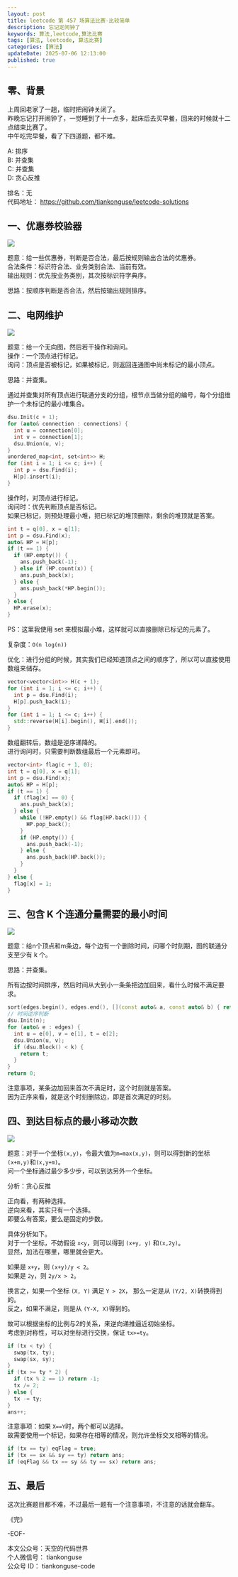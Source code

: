 ```yaml
---
layout: post
title: leetcode 第 457 场算法比赛-比较简单
description: 忘记定闹钟了  
keywords: 算法,leetcode,算法比赛
tags: [算法, leetcode, 算法比赛]
categories: [算法]
updateDate: 2025-07-06 12:13:00
published: true
---
```


## 零、背景


上周回老家了一趟，临时把闹钟关闭了。  
昨晚忘记打开闹钟了，一觉睡到了十一点多，起床后去买早餐，回来的时候就十二点结束比赛了。  
中午吃完早餐，看了下四道题，都不难。  


A: 排序    
B: 并查集  
C: 并查集    
D: 贪心反推    


排名：无  
代码地址： https://github.com/tiankonguse/leetcode-solutions  


## 一、优惠券校验器  


![](https://res2025.tiankonguse.com/images/2025/07/06/001.png)  


题意：给一些优惠券，判断是否合法，最后按规则输出合法的优惠券。  
合法条件：标识符合法、业务类别合法、当前有效。  
输出规则：优先按业务类别，其次按标识符字典序。  


思路：按顺序判断是否合法，然后按输出规则排序。  


## 二、电网维护  


![](https://res2025.tiankonguse.com/images/2025/07/06/002.png)  


题意：给一个无向图，然后若干操作和询问。  
操作：一个顶点进行标记。  
询问：顶点是否被标记，如果被标记，则返回连通图中尚未标记的最小顶点。  



思路：并查集。  


通过并查集对所有顶点进行联通分支的分组，根节点当做分组的编号，每个分组维护一个未标记的最小堆集合。  


```cpp
dsu.Init(c + 1);
for (auto& connection : connections) {
  int u = connection[0];
  int v = connection[1];
  dsu.Union(u, v);
}
unordered_map<int, set<int>> H;
for (int i = 1; i <= c; i++) {
  int p = dsu.Find(i);
  H[p].insert(i);
}
```


操作时，对顶点进行标记。  
询问时：优先判断顶点是否标记。  
如果已标记，则预处理最小堆，把已标记的堆顶删除，剩余的堆顶就是答案。  


```cpp
int t = q[0], x = q[1];
int p = dsu.Find(x);
auto& HP = H[p];
if (t == 1) {
  if (HP.empty()) {
    ans.push_back(-1);
  } else if (HP.count(x)) {
    ans.push_back(x);
  } else {
    ans.push_back(*HP.begin());
  }
} else {
  HP.erase(x);
}
```



PS：这里我使用 set 来模拟最小堆，这样就可以直接删除已标记的元素了。  


复杂度：`O(n log(n))`  


优化：进行分组的时候，其实我们已经知道顶点之间的顺序了，所以可以直接使用数组来储存。  


```cpp
vector<vector<int>> H(c + 1);
for (int i = 1; i <= c; i++) {
  int p = dsu.Find(i);
  H[p].push_back(i);
}
for (int i = 1; i <= c; i++) {
  std::reverse(H[i].begin(), H[i].end());
}
```


数组翻转后，数组是逆序递降的。  
进行询问时，只需要判断数组最后一个元素即可。  



```cpp
vector<int> flag(c + 1, 0);
int t = q[0], x = q[1];
int p = dsu.Find(x);
auto& HP = H[p];
if (t == 1) {
  if (flag[x] == 0) {
    ans.push_back(x);
  } else {
    while (!HP.empty() && flag[HP.back()]) {
      HP.pop_back();
    }
    if (HP.empty()) {
      ans.push_back(-1);
    } else {
      ans.push_back(HP.back());
    }
  }
} else {
  flag[x] = 1;
}
```


## 三、包含 K 个连通分量需要的最小时间  


![](https://res2025.tiankonguse.com/images/2025/07/06/003.png)  


题意：给n个顶点和m条边，每个边有一个删除时间，问哪个时刻期，图的联通分支至少有 k 个。  


思路：并查集。  


所有边按时间排序，然后时间从大到小一条条把边加回来，看什么时候不满足要求。  


```cpp
sort(edges.begin(), edges.end(), [](const auto& a, const auto& b) { return a[2] > b[2]; });
// 时间逆序判断
dsu.Init(n);
for (auto& e : edges) {
  int u = e[0], v = e[1], t = e[2];
  dsu.Union(u, v);
  if (dsu.Block() < k) {
    return t;
  }
}
return 0;
```

注意事项，某条边加回来首次不满足时，这个时刻就是答案。  
因为正序来看，就是这个时刻删除边，即是首次满足的时刻。  


## 四、到达目标点的最小移动次数  


![](https://res2025.tiankonguse.com/images/2025/07/06/004.png)  


题意：对于一个坐标`(x,y)`，令最大值为`m=max(x,y)`，则可以得到新的坐标 `(x+m,y)`和`(x,y+m)`。  
问一个坐标通过最少多少步，可以到达另外一个坐标。  


分析：贪心反推  


正向看，有两种选择。  
逆向来看，其实只有一个选择。  
即要么有答案，要么是固定的步数。  


具体分析如下。  
对于一个坐标，不妨假设 `x<y`，则可以得到 `(x+y, y)` 和`(x,2y)`。  
显然，加法在哪里，哪里就会更大。  


如果是 `x+y`，则 `(x+y)/y < 2`。  
如果是 `2y`，则 `2y/x > 2`。  


换言之，如果一个坐标 `(X, Y)` 满足 `Y > 2X`， 那么一定是从 `(Y/2, X)`转换得到的。  
反之，如果不满足，则是从 `(Y-X, X)`得到的。  


故可以根据坐标的比例与2的关系，来逆向递推逼近初始坐标。  
考虑到对称性，可以对坐标进行交换，保证 `tx>=ty`。  


```cpp
if (tx < ty) {
  swap(tx, ty);
  swap(sx, sy);
}
if (tx >= ty * 2) {
  if (tx % 2 == 1) return -1;
  tx /= 2;
} else {
  tx -= ty;
}
ans++;
```


注意事项：如果 `X==Y`时，两个都可以选择。  
故需要使用一个标记，如果存在相等的情况，则允许坐标交叉相等的情况。  


```cpp
if (tx == ty) eqFlag = true;
if (tx == sx && sy == ty) return ans;
if (eqFlag && tx == sy && ty == sx) return ans;
```


## 五、最后


这次比赛题目都不难，不过最后一题有一个注意事项，不注意的话就会翻车。  



《完》  


-EOF-  

本文公众号：天空的代码世界  
个人微信号： tiankonguse  
公众号 ID： tiankonguse-code
